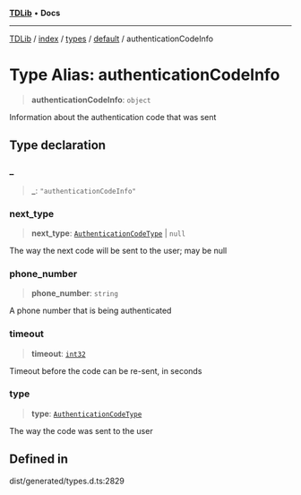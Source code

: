 [**TDLib**](../../../../../../README.md) • **Docs**

***

[TDLib](../../../../../../modules.md) / [index](../../../../../README.md) / [types](../../../README.md) / [default](../README.md) / authenticationCodeInfo

# Type Alias: authenticationCodeInfo

> **authenticationCodeInfo**: `object`

Information about the authentication code that was sent

## Type declaration

### \_

> **\_**: `"authenticationCodeInfo"`

### next\_type

> **next\_type**: [`AuthenticationCodeType`](AuthenticationCodeType.md) \| `null`

The way the next code will be sent to the user; may be null

### phone\_number

> **phone\_number**: `string`

A phone number that is being authenticated

### timeout

> **timeout**: [`int32`](int32.md)

Timeout before the code can be re-sent, in seconds

### type

> **type**: [`AuthenticationCodeType`](AuthenticationCodeType.md)

The way the code was sent to the user

## Defined in

dist/generated/types.d.ts:2829
